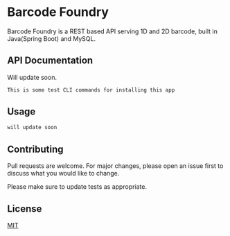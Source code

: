# Barcode Foundry

Barcode Foundry is a REST based API serving 1D and 2D barcode, built in Java(Spring Boot) and MySQL.

## API Documentation

Will update soon.

```bash
This is some test CLI commands for installing this app
```

## Usage

```java
will update soon
```

## Contributing
Pull requests are welcome. For major changes, please open an issue first to discuss what you would like to change.

Please make sure to update tests as appropriate.

## License
[MIT](https://choosealicense.com/licenses/mit/)